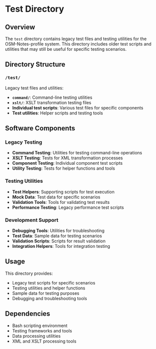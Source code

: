 # Test Directory

## Overview
The `test` directory contains legacy test files and testing utilities for the 
OSM-Notes-profile system. This directory includes older test scripts and 
utilities that may still be useful for specific testing scenarios.

## Directory Structure

### `/test/`
Legacy test files and utilities:
- **`command/`**: Command-line testing utilities
- **`xslt/`**: XSLT transformation testing files
- **Individual test scripts**: Various test files for specific components
- **Test utilities**: Helper scripts and testing tools

## Software Components

### Legacy Testing
- **Command Testing**: Utilities for testing command-line operations
- **XSLT Testing**: Tests for XML transformation processes
- **Component Testing**: Individual component test scripts
- **Utility Testing**: Tests for helper functions and tools

### Testing Utilities
- **Test Helpers**: Supporting scripts for test execution
- **Mock Data**: Test data for specific scenarios
- **Validation Tools**: Tools for validating test results
- **Performance Testing**: Legacy performance test scripts

### Development Support
- **Debugging Tools**: Utilities for troubleshooting
- **Test Data**: Sample data for testing scenarios
- **Validation Scripts**: Scripts for result validation
- **Integration Helpers**: Tools for integration testing

## Usage
This directory provides:
- Legacy test scripts for specific scenarios
- Testing utilities and helper functions
- Sample data for testing purposes
- Debugging and troubleshooting tools

## Dependencies
- Bash scripting environment
- Testing frameworks and tools
- Data processing utilities
- XML and XSLT processing tools
